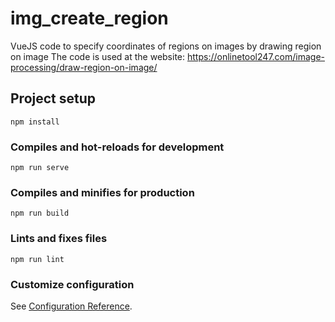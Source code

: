 # img_create_region
VueJS code to specify coordinates of regions on images by drawing region on image
The code is used at the website: https://onlinetool247.com/image-processing/draw-region-on-image/

## Project setup
```
npm install
```

### Compiles and hot-reloads for development
```
npm run serve
```

### Compiles and minifies for production
```
npm run build
```

### Lints and fixes files
```
npm run lint
```

### Customize configuration
See [Configuration Reference](https://cli.vuejs.org/config/).
